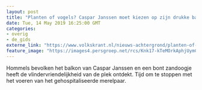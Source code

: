 ```yaml
---
layout: post
title: "Planten of vogels? Caspar Janssen moet kiezen op zijn drukke balkon"
date: Tue, 14 May 2019 16:25:00 GMT
categories: 
- overig 
- de_gids 
externe_link: "https://www.volkskrant.nl/nieuws-achtergrond/planten-of-vogels-caspar-janssen-moet-kiezen-op-zijn-drukke-balkon~b01290f6/"
feature_image: "https://images4.persgroep.net/rcs/Knk17-kTeMOrkAphjUymCSrEul4/diocontent/148347953/_crop/0/858/4073/4077/_fill/320/320?appId=93a17a8fd81db0de025c8abd1cca1279&quality=0.85"
---
```


Hommels bevolken het balkon van Caspar Janssen en een bont zandoogje heeft de vlindervriendelijkheid van de plek ontdekt. Tijd om te stoppen met het voeren van het gehospitaliseerde merelpaar.
